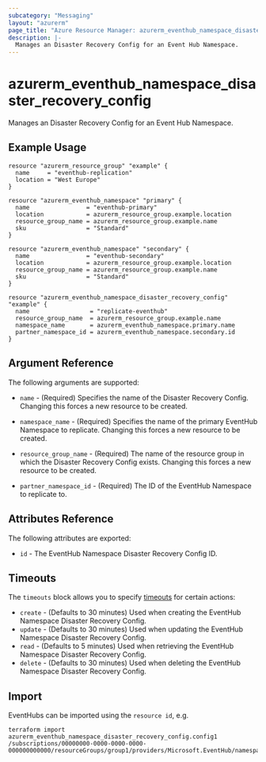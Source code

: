 ```yaml
---
subcategory: "Messaging"
layout: "azurerm"
page_title: "Azure Resource Manager: azurerm_eventhub_namespace_disaster_recovery_config"
description: |-
  Manages an Disaster Recovery Config for an Event Hub Namespace.
---
```


# azurerm_eventhub_namespace_disaster_recovery_config

Manages an Disaster Recovery Config for an Event Hub Namespace.

## Example Usage

```hcl
resource "azurerm_resource_group" "example" {
  name     = "eventhub-replication"
  location = "West Europe"
}

resource "azurerm_eventhub_namespace" "primary" {
  name                = "eventhub-primary"
  location            = azurerm_resource_group.example.location
  resource_group_name = azurerm_resource_group.example.name
  sku                 = "Standard"
}

resource "azurerm_eventhub_namespace" "secondary" {
  name                = "eventhub-secondary"
  location            = azurerm_resource_group.example.location
  resource_group_name = azurerm_resource_group.example.name
  sku                 = "Standard"
}

resource "azurerm_eventhub_namespace_disaster_recovery_config" "example" {
  name                 = "replicate-eventhub"
  resource_group_name  = azurerm_resource_group.example.name
  namespace_name       = azurerm_eventhub_namespace.primary.name
  partner_namespace_id = azurerm_eventhub_namespace.secondary.id
}
```

## Argument Reference

The following arguments are supported:

* `name` - (Required) Specifies the name of the Disaster Recovery Config. Changing this forces a new resource to be created.

* `namespace_name` - (Required) Specifies the name of the primary EventHub Namespace to replicate. Changing this forces a new resource to be created.

* `resource_group_name` - (Required) The name of the resource group in which the Disaster Recovery Config exists. Changing this forces a new resource to be created.

* `partner_namespace_id` - (Required) The ID of the EventHub Namespace to replicate to.

## Attributes Reference

The following attributes are exported:

* `id` - The EventHub Namespace Disaster Recovery Config ID.

## Timeouts

The `timeouts` block allows you to specify [timeouts](https://www.terraform.io/language/resources/syntax#operation-timeouts) for certain actions:

* `create` - (Defaults to 30 minutes) Used when creating the EventHub Namespace Disaster Recovery Config.
* `update` - (Defaults to 30 minutes) Used when updating the EventHub Namespace Disaster Recovery Config.
* `read` - (Defaults to 5 minutes) Used when retrieving the EventHub Namespace Disaster Recovery Config.
* `delete` - (Defaults to 30 minutes) Used when deleting the EventHub Namespace Disaster Recovery Config.

## Import

EventHubs can be imported using the `resource id`, e.g.

```shell
terraform import azurerm_eventhub_namespace_disaster_recovery_config.config1 /subscriptions/00000000-0000-0000-0000-000000000000/resourceGroups/group1/providers/Microsoft.EventHub/namespaces/namespace1/disasterRecoveryConfigs/config1
```
